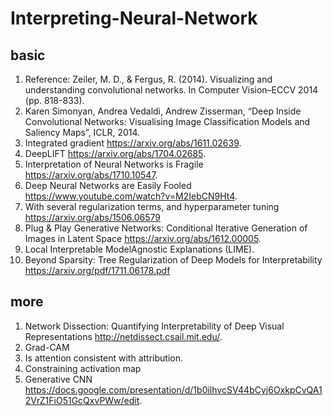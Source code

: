 # Interpreting-Neural-Network

## basic

1. Reference: Zeiler, M. D., & Fergus, R. (2014). Visualizing and understanding convolutional networks. In Computer Vision–ECCV 2014 (pp. 818-833). 
2. Karen Simonyan, Andrea Vedaldi, Andrew Zisserman, “Deep Inside Convolutional Networks: Visualising Image Classification Models and Saliency Maps”, ICLR, 2014. 
3. Integrated gradient https://arxiv.org/abs/1611.02639. 
4. DeepLIFT https://arxiv.org/abs/1704.02685. 
5. Interpretation of Neural Networks is Fragile https://arxiv.org/abs/1710.10547. 
6. Deep Neural Networks are Easily Fooled https://www.youtube.com/watch?v=M2IebCN9Ht4. 
7. With several regularization terms, and hyperparameter tuning  https://arxiv.org/abs/1506.06579    
8. Plug & Play Generative Networks: Conditional Iterative Generation of Images in Latent Space https://arxiv.org/abs/1612.00005. 
9. Local Interpretable ModelAgnostic Explanations (LIME). 
10. Beyond Sparsity: Tree Regularization of Deep Models for Interpretability https://arxiv.org/pdf/1711.06178.pdf     

## more
1. Network Dissection: Quantifying Interpretability of Deep Visual Representations http://netdissect.csail.mit.edu/. 
2. Grad-CAM   
3. Is attention consistent with attribution. 
4. Constraining activation map  
5. Generative CNN https://docs.google.com/presentation/d/1b0ilhvcSV44bCyj6OxkpCvQA12VrZ1FiO51GcQxvPWw/edit. 


